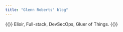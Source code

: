 ```yaml
---
title: "Glenn Roberts' blog"
---
```


{{<lead>}}
Elixir, Full-stack, DevSecOps, Gluer of Things.
{{</lead>}}

